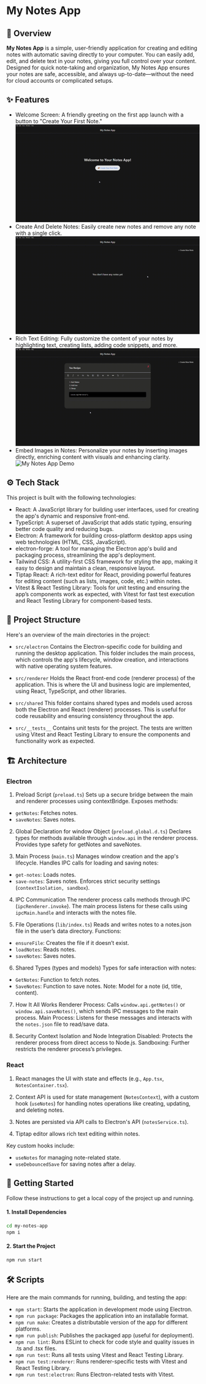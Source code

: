 # My Notes App

## 📖 Overview
**My Notes App** is a simple, user-friendly application for creating and editing notes with automatic saving directly to your computer. You can easily add, edit, and delete text in your notes, giving you full control over your content. Designed for quick note-taking and organization, My Notes App ensures your notes are safe, accessible, and always up-to-date—without the need for cloud accounts or complicated setups.

## ✨ Features
- Welcome Screen: A friendly greeting on the first app launch with a button to "Create Your First Note."
![My Notes App Demo](https://github.com/andreykiva/my-notes-app/blob/main/src/renderer/assets/preview/create.gif)
- Create And Delete Notes: Easily create new notes and remove any note with a single click.
![My Notes App Demo](https://github.com/andreykiva/my-notes-app/blob/main/src/renderer/assets/preview/create_remove.gif)
- Rich Text Editing: Fully customize the content of your notes by highlighting text, creating lists, adding code snippets, and more.
![My Notes App Demo](https://github.com/andreykiva/my-notes-app/blob/main/src/renderer/assets/preview/edit.gif)
- Embed Images in Notes: Personalize your notes by inserting images directly, enriching content with visuals and enhancing clarity.
![My Notes App Demo](https://github.com/andreykiva/my-notes-app/blob/main/src/renderer/assets/preview/embed-images.gif)

## ⚙️ Tech Stack
This project is built with the following technologies:

- React: A JavaScript library for building user interfaces, used for creating the app's dynamic and responsive front-end.
- TypeScript: A superset of JavaScript that adds static typing, ensuring better code quality and reducing bugs.
- Electron: A framework for building cross-platform desktop apps using web technologies (HTML, CSS, JavaScript).
- electron-forge: A tool for managing the Electron app's build and packaging process, streamlining the app's deployment.
- Tailwind CSS: A utility-first CSS framework for styling the app, making it easy to design and maintain a clean, responsive layout.
- Tiptap React: A rich-text editor for React, providing powerful features for editing content (such as lists, images, code, etc.) within notes.
- Vitest & React Testing Library: Tools for unit testing and ensuring the app’s components work as expected, with Vitest for fast test execution and React Testing Library for component-based tests.

## 🧭 Project Structure
Here's an overview of the main directories in the project:

- `src/electron`
Contains the Electron-specific code for building and running the desktop application. This folder includes the main process, which controls the app's lifecycle, window creation, and interactions with native operating system features.

- `src/renderer`
Holds the React front-end code (renderer process) of the application. This is where the UI and business logic are implemented, using React, TypeScript, and other libraries.

- `src/shared`
This folder contains shared types and models used across both the Electron and React (renderer) processes. This is useful for code reusability and ensuring consistency throughout the app.

- `src/__tests__`
Contains unit tests for the project. The tests are written using Vitest and React Testing Library to ensure the components and functionality work as expected.

## 🏗️ Architecture

### Electron
1. Preload Script (`preload.ts`)
Sets up a secure bridge between the main and renderer processes using contextBridge.
Exposes methods:
- `getNotes`: Fetches notes.
- `saveNotes`: Saves notes.

2. Global Declaration for window Object (`preload.global.d.ts`)
Declares types for methods available through `window.api` in the renderer process.
Provides type safety for getNotes and saveNotes.

3. Main Process (`main.ts`)
Manages window creation and the app's lifecycle.
Handles IPC calls for loading and saving notes:
- `get-notes`: Loads notes.
- `save-notes`: Saves notes.
Enforces strict security settings (`contextIsolation, sandbox`).

4. IPC Communication
The renderer process calls methods through IPC (`ipcRenderer.invoke`).
The main process listens for these calls using `ipcMain.handle` and interacts with the notes file.

5. File Operations (`lib/index.ts`)
Reads and writes notes to a notes.json file in the user’s data directory.
Functions:
- `ensureFile`: Creates the file if it doesn’t exist.
- `loadNotes`: Reads notes.
- `saveNotes`: Saves notes.

6. Shared Types (types and models)
Types for safe interaction with notes:
- `GetNotes`: Function to fetch notes.
- `SaveNotes`: Function to save notes.
Note: Model for a note (id, title, content).

7. How It All Works
Renderer Process: Calls `window.api.getNotes()` or `window.api.saveNotes()`, which sends IPC messages to the main process.
Main Process: Listens for these messages and interacts with the `notes.json` file to read/save data.

8. Security
Context Isolation and Node Integration Disabled: Protects the renderer process from direct access to Node.js.
Sandboxing: Further restricts the renderer process’s privileges.

### React

1. React manages the UI with state and effects (e.g., `App.tsx`, `NotesContainer.tsx`).

2. Context API is used for state management (`NotesContext`), with a custom hook (`useNotes`) for handling notes operations like creating, updating, and deleting notes.

3. Notes are persisted via API calls to Electron's API (`notesService.ts`).

4. Tiptap editor allows rich text editing within notes.

Key custom hooks include:

- `useNotes` for managing note-related state.
- `useDebouncedSave` for saving notes after a delay.

## 🚀 Getting Started
Follow these instructions to get a local copy of the project up and running.

#### 1. Install Dependencies

```bash
cd my-notes-app
npm i
```

#### 2. Start the Project

```bash
npm run start
```

## 🛠️ Scripts
Here are the main commands for running, building, and testing the app:

- `npm start`: Starts the application in development mode using Electron.
- `npm run package`: Packages the application into an installable format.
- `npm run make`: Creates a distributable version of the app for different platforms.
- `npm run publish`: Publishes the packaged app (useful for deployment).
- `npm run lint`: Runs ESLint to check for code style and quality issues in .ts and .tsx files.
- `npm run test`: Runs all tests using Vitest and React Testing Library.
- `npm run test:renderer`: Runs renderer-specific tests with Vitest and React Testing Library.
- `npm run test:electron`: Runs Electron-related tests with Vitest.
